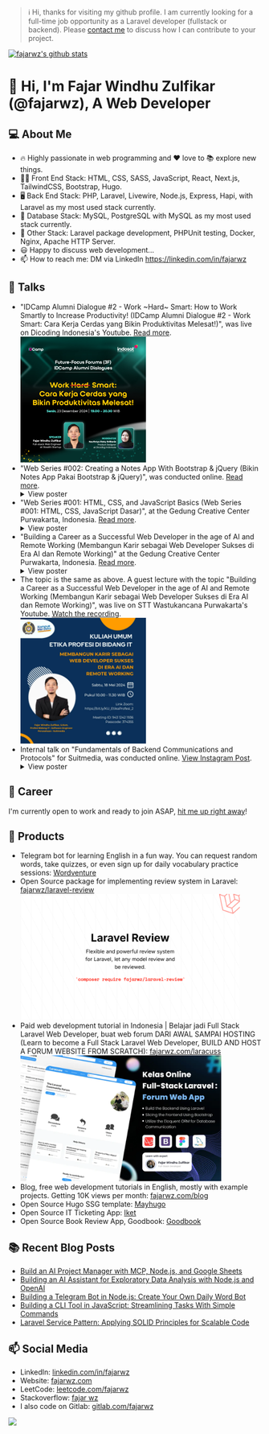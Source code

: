 <!--
**fajarwz/fajarwz** is a ✨ _special_ ✨ repository because its `README.md` (this file) appears on your GitHub profile.

Here are some ideas to get you started:

- 🔭 I’m currently working on ...
- 🌱 I’m currently learning ...
- 👯 I’m looking to collaborate on ...
- 🤔 I’m looking for help with ...
- 💬 Ask me about ...
- 📫 How to reach me: ...
- 😄 Pronouns: ...
- ⚡ Fun fact: ...
-->

> ℹ️ Hi, thanks for visiting my github profile. I am currently looking for a full-time job opportunity as a Laravel developer (fullstack or backend). Please [contact me](mailto:fajarwindhuzulfikar@gmail.com) to discuss how I can contribute to your project.

[![fajarwz's github stats](https://github-readme-stats.vercel.app/api?username=fajarwz&count_private=true&show_icons=true&theme=algolia)](https://github.com/anuraghazra/github-readme-stats)

# 👋 Hi, I'm Fajar Windhu Zulfikar (@fajarwz), A Web Developer

## 💻 About Me
- 🔥 Highly passionate in web programming and ❤️ love to 📚 explore new things.
- 👨‍💻 Front End Stack: HTML, CSS, SASS, JavaScript, React, Next.js, TailwindCSS, Bootstrap, Hugo.
- 🖥️ Back End Stack: PHP, Laravel, Livewire, Node.js, Express, Hapi, with Laravel as my most used stack currently.
- 💾 Database Stack: MySQL, PostgreSQL with MySQL as my most used stack currently.
- 🔧 Other Stack: Laravel package development, PHPUnit testing, Docker, Nginx, Apache HTTP Server.
- 😃 Happy to discuss web development...
- 📫 How to reach me: DM via LinkedIn https://linkedin.com/in/fajarwz

## 💬 Talks
- "IDCamp Alumni Dialogue #2 - Work ~Hard~ Smart: How to Work Smartly to Increase Productivity! (IDCamp Alumni Dialogue #2 - Work Smart: Cara Kerja Cerdas yang Bikin Produktivitas Melesat!)", was live on Dicoding Indonesia's Youtube. [Read more](https://www.dicoding.com/events/9133).<br><img src="assets/talks_idcamp_alumni_dialogue_2_work_smart.png" alt="IDCamp Alumni Dialogue #2 - Work Smart: How to Work Smartly to Increase Productivity!" title="IDCamp Alumni Dialogue #2 - Work Smart: How to Work Smartly to Increase Productivity!" height="250">
- "Web Series #002: Creating a Notes App With Bootstrap & jQuery (Bikin Notes App Pakai Bootstrap & jQuery)", was conducted online. [Read more](https://purwakartadev.github.io/posts/sharing-session-003/).<br><details><summary>View poster</summary><img src="assets/sharsess_pwkdev_003.png" alt="Web Series #002: Creating a Notes App With Bootstrap & jQuery Poster" title="Web Series #002: Creating a Notes App With Bootstrap & jQuery" height="250"></details>
- "Web Series #001: HTML, CSS, and JavaScript Basics (Web Series #001: HTML, CSS, JavaScript Dasar)", at the Gedung Creative Center Purwakarta, Indonesia. [Read more](https://purwakartadev.github.io/posts/sharing-session-002/).<br><details><summary>View poster</summary><img src="assets/sharsess_pwkdev_002.png" alt="Web Series #001: HTML, CSS, and JavaScript Basics Poster" title="Web Series #001: HTML, CSS, and JavaScript Basics" height="250"></details>
- "Building a Career as a Successful Web Developer in the age of AI and Remote Working (Membangun Karir sebagai Web Developer Sukses di Era AI dan Remote Working)" at the Gedung Creative Center Purwakarta, Indonesia. [Read more](https://purwakartadev.github.io/posts/sharing-session-001/).
<br><details><summary>View poster</summary><img src="assets/sharsess_pwkdev_001.png" alt="Remote Web Developer at PurwakartaDev" title="Remote Web Developer at PurwakartaDev" height="250"></details>
- The topic is the same as above. A guest lecture with the topic "Building a Career as a Successful Web Developer in the age of AI and Remote Working (Membangun Karir sebagai Web Developer Sukses di Era AI dan Remote Working)", was live on STT Wastukancana Purwakarta's Youtube. [Watch the recording](https://www.youtube.com/live/uwTCt5kF6e0?si=RuJyqqXDxJ6uuSGO).
<br><img src="assets/web-remote-stt-wastukancana.jpg" alt="Remote Web Developer at STT Wastukancana" title="Remote Web Developer at STT Wastukancana" height="250">
- Internal talk on "Fundamentals of Backend Communications and Protocols" for Suitmedia, was conducted online. [View Instagram Post](https://www.instagram.com/p/C47MwF0PFGR/?igsh=Z3ExZGd5dm4xYjd3).<br><details><summary>View poster</summary><img src="assets/be-fundamental-suitmedia.jpg" alt="Fundamentals of Backend Communications and Protocols at Suitmedia" title="Fundamentals of Backend Communications and Protocols at Suitmedia" height="250"></details>

## 💼 Career
I'm currently open to work and ready to join ASAP, [hit me up right away](mailto:fajarwindhuzulfikar@gmail.com)!

## 🔖 Products
- Telegram bot for learning English in a fun way. You can request random words, take quizzes, or even sign up for daily vocabulary practice sessions:
[Wordventure](https://t.me/wordventure_bot)
- Open Source package for implementing review system in Laravel:
[fajarwz/laravel-review](https://github.com/fajarwz/laravel-review)<br><img src="assets/laravel-review-image.png" alt="Flexible and powerful review system for Laravel, let any model review and be reviewed." title="Flexible and powerful review system for Laravel, let any model review and be reviewed." height="250">
- Paid web development tutorial in Indonesia | Belajar jadi Full Stack Laravel Web Developer, buat web forum DARI AWAL SAMPAI HOSTING (Learn to become a Full Stack Laravel Web Developer, BUILD AND HOST A FORUM WEBSITE FROM SCRATCH):
[fajarwz.com/laracuss](https://fajarwz.com/laracuss)<br><img src="assets/full-stack-laravel-forum-web-app.webp" alt="Learn to become a Full Stack Laravel Web Developer, BUILD AND HOST A FORUM WEBSITE FROM SCRATCH" title="Learn to become a Full Stack Laravel Web Developer, BUILD AND HOST A FORUM WEBSITE FROM SCRATCH" height="250">
- Blog, free web development tutorials in English, mostly with example projects. Getting 10K views per month:
[fajarwz.com/blog](https://fajarwz.com/blog)
- Open Source Hugo SSG template:
[Mayhugo](https://github.com/fajarwz/mayhugo)
- Open Source IT Ticketing App:
[Iket](https://github.com/fajarwz/iket)
- Open Source Book Review App, Goodbook:
[Goodbook](https://github.com/fajarwz/goodbook-fe)

## 📚 Recent Blog Posts
<!-- BLOG-POST-LIST:START -->
- [Build an AI Project Manager with MCP, Node.js, and Google Sheets](https://fajarwz.com/blog/build-an-ai-project-manager-with-mcp-node-js-and-google-sheets/)
- [Building an AI Assistant for Exploratory Data Analysis with Node.js and OpenAI](https://fajarwz.com/blog/building-an-ai-assistant-for-exploratory-data-analysis-with-node-js-and-open-ai/)
- [Building a Telegram Bot in Node.js: Create Your Own Daily Word Bot](https://fajarwz.com/blog/building-a-telegram-bot-in-nodejs-create-your-own-daily-word-bot/)
- [Building a CLI Tool in JavaScript: Streamlining Tasks With Simple Commands](https://fajarwz.com/blog/building-a-cli-tool-in-javascript-streamlining-tasks-with-simple-commands/)
- [Laravel Service Pattern: Applying SOLID Principles for Scalable Code](https://fajarwz.com/blog/laravel-service-pattern-applying-solid-principles-for-scalable-code/)
<!-- BLOG-POST-LIST:END -->

## 📫 Social Media
- LinkedIn: [linkedin.com/in/fajarwz](https://www.linkedin.com/in/fajarwz)
- Website: [fajarwz.com](https://fajarwz.com)
- LeetCode: [leetcode.com/fajarwz](https://leetcode.com/fajarwz/)
- Stackoverflow: [fajar wz](https://stackoverflow.com/users/19457054/fajar-wz)
- I also code on Gitlab: [gitlab.com/fajarwz](https://gitlab.com/fajarwz)

![](https://komarev.com/ghpvc/?username=fajarwz)
